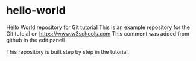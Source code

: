# hello-world
Hello World repository for Git tutorial
This is an example repository for the Git tutoial on https://www.w3schools.com
This comment was added from github in the edit panell 

This repository is built step by step in the tutorial.
